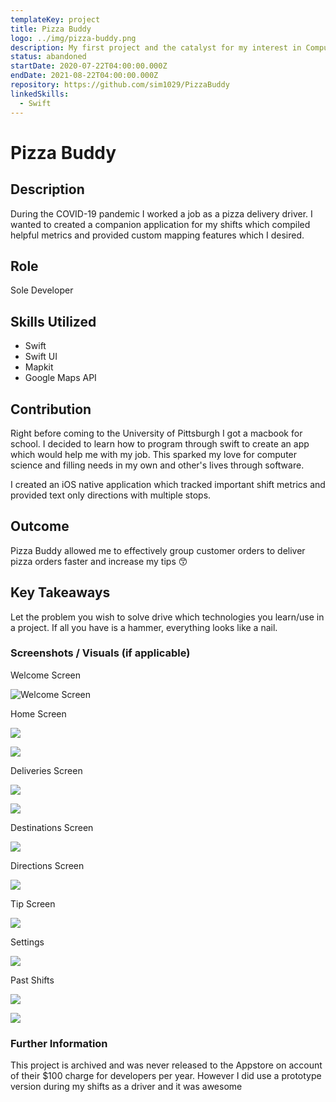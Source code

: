 ```yaml
---
templateKey: project
title: Pizza Buddy
logo: ../img/pizza-buddy.png
description: My first project and the catalyst for my interest in Computer Science!
status: abandoned
startDate: 2020-07-22T04:00:00.000Z
endDate: 2021-08-22T04:00:00.000Z
repository: https://github.com/sim1029/PizzaBuddy
linkedSkills:
  - Swift
---
```

# Pizza Buddy

## **Description**

D﻿uring the COVID-19 pandemic I worked a job as a pizza delivery driver. I wanted to created a companion application for my shifts which compiled helpful metrics and provided custom mapping features which I desired.

## **Role**

S﻿ole Developer

## **Skills Utilized**

* S﻿wift
* S﻿wift UI
* M﻿apkit
* G﻿oogle Maps API

## **Contribution**

R﻿ight before coming to the University of Pittsburgh I got a macbook for school. I decided to learn how to program through swift to create an app which would help me with my job. This sparked my love for computer science and filling needs in my own and other's lives through software.

I﻿ created an iOS native application which tracked important shift metrics and provided text only directions with multiple stops.

## **Outcome**

P﻿izza Buddy allowed me to effectively group customer orders to deliver pizza orders faster and increase my tips 😙

## **Key Takeaways**

L﻿et the problem you wish to solve drive which technologies you learn/use in a project. If all you have is a hammer, everything looks like a nail.

### Screenshots / Visuals (if applicable)

W﻿elcome Screen

![Welcome Screen](pb-welcome.png)

H﻿ome Screen

![](pb-home.png)

![](pb-home-2.png)

D﻿eliveries Screen

![](pb-deliveries.png)

![](pb-deliveries-2.png)

D﻿estinations Screen

![](pb-destinations.png)

D﻿irections Screen

![](pb-directions.png)

T﻿ip Screen

![](pb-tips.png)

S﻿ettings

![](pb-settings.png)

P﻿ast Shifts

![](pb-shifts.png)

![](pb-shifts-2.png)

### Further Information

T﻿his project is archived and was never released to the Appstore on account of their $100 charge for developers per year. However I did use a prototype version during my shifts as a driver and it was awesome